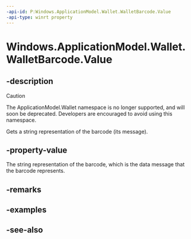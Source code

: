 ```yaml
---
-api-id: P:Windows.ApplicationModel.Wallet.WalletBarcode.Value
-api-type: winrt property
---
```


<!-- Property syntax
public string Value { get; }
-->

# Windows.ApplicationModel.Wallet.WalletBarcode.Value

## -description
> [!CAUTION]
> The ApplicationModel.Wallet namespace is no longer supported, and will soon be deprecated. Developers are encouraged to avoid using this namespace.

Gets a string representation of the barcode (its message).

## -property-value
The string representation of the barcode, which is the data message that the barcode represents.

## -remarks

## -examples

## -see-also
